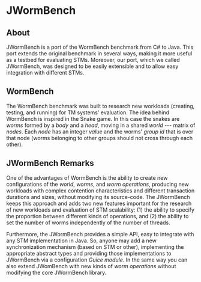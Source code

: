 # JWormBench

## About

JWormBench is a port of the WormBench benchmark from C# to Java. This port extends the original benchmark in several
ways, making it more useful as a testbed for evaluating STMs. Moreover, our port, which we called JWormBench, was designed to be easily extensible and to allow easy integration with different STMs.


## WormBench

The WormBench benchmark was built to research new workloads (creating, testing, and running) for TM systems' evaluation. The idea behind WormBench is inspired in the Snake game. In this case the snakes are *worms* formed by a *body* and a *head*, moving in a shared *world* --- matrix of *nodes*. Each *node* has an integer *value* and the worms' *group id* that is over that node (worms belonging to other groups should not cross through each other). 


## JWormBench Remarks

One of the advantages of WormBench is the ability to create new configurations of the *world*, *worms*, and *worm operations*, producing new workloads with complex contention characteristics and different transaction durations and sizes, without modifying its source-code. The JWormBench keeps this approach and adds two new features important for the research of new workloads and evaluation of STM scalability: (1) the ability to specify the proportion between different kinds of operations, and (2) the ability to set the number of worms independently of the number of threads.  

Furthermore, the JWormBench provides a simple API, easy to integrate with any STM implementation in Java. So, anyone may add a new synchronization mechanism (based on STM or other), implementing the appropriate abstract types and providing those implementations to JWormBench via a configuration *Guice module*. In the same way you can also extend JWomBench with new kinds of *worm operations* without modifying the core JWormBench library.
